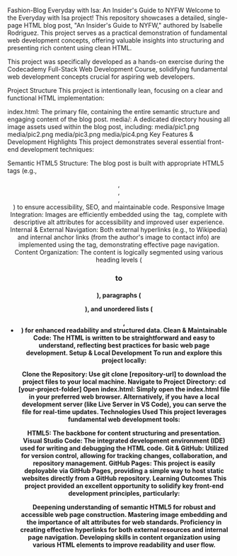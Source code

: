 Fashion-Blog
Everyday with Isa: An Insider's Guide to NYFW
Welcome to the Everyday with Isa project! This repository showcases a detailed, single-page HTML blog post, "An Insider's Guide to NYFW," authored by Isabelle Rodriguez. This project serves as a practical demonstration of fundamental web development concepts, offering valuable insights into structuring and presenting rich content using clean HTML.

This project was specifically developed as a hands-on exercise during the Codecademy Full-Stack Web Development Course, solidifying fundamental web development concepts crucial for aspiring web developers.

Project Structure
This project is intentionally lean, focusing on a clear and functional HTML implementation:

index.html: The primary file, containing the entire semantic structure and engaging content of the blog post.
media/: A dedicated directory housing all image assets used within the blog post, including:
media/pic1.png
media/pic2.png
media/pic3.png
media/pic4.png
Key Features & Development Highlights
This project demonstrates several essential front-end development techniques:

Semantic HTML5 Structure: The blog post is built with appropriate HTML5 tags (e.g., <header>, <article>, <section>, <footer>) to ensure accessibility, SEO, and maintainable code.
Responsive Image Integration: Images are efficiently embedded using the <img> tag, complete with descriptive alt attributes for accessibility and improved user experience.
Internal & External Navigation: Both external hyperlinks (e.g., to Wikipedia) and internal anchor links (from the author's image to contact info) are implemented using the <a> tag, demonstrating effective page navigation.
Content Organization: The content is logically segmented using various heading levels (<h1> to <h4>), paragraphs (<p>), and unordered lists (<ul>, <li>) for enhanced readability and structured data.
Clean & Maintainable Code: The HTML is written to be straightforward and easy to understand, reflecting best practices for basic web page development.
Setup & Local Development
To run and explore this project locally:

Clone the Repository: Use git clone [repository-url] to download the project files to your local machine.
Navigate to Project Directory: cd [your-project-folder]
Open index.html: Simply open the index.html file in your preferred web browser. Alternatively, if you have a local development server (like Live Server in VS Code), you can serve the file for real-time updates.
Technologies Used
This project leverages fundamental web development tools:

HTML5: The backbone for content structuring and presentation.
Visual Studio Code: The integrated development environment (IDE) used for writing and debugging the HTML code.
Git & GitHub: Utilized for version control, allowing for tracking changes, collaboration, and repository management.
GitHub Pages: This project is easily deployable via GitHub Pages, providing a simple way to host static websites directly from a GitHub repository.
Learning Outcomes
This project provided an excellent opportunity to solidify key front-end development principles, particularly:

Deepening understanding of semantic HTML5 for robust and accessible web page construction.
Mastering image embedding and the importance of alt attributes for web standards.
Proficiency in creating effective hyperlinks for both external resources and internal page navigation.
Developing skills in content organization using various HTML elements to improve readability and user flow.

